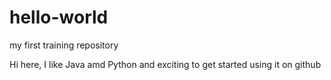 # hello-world
my first training repository 

Hi here, I like Java amd Python and exciting to get started using it on github
